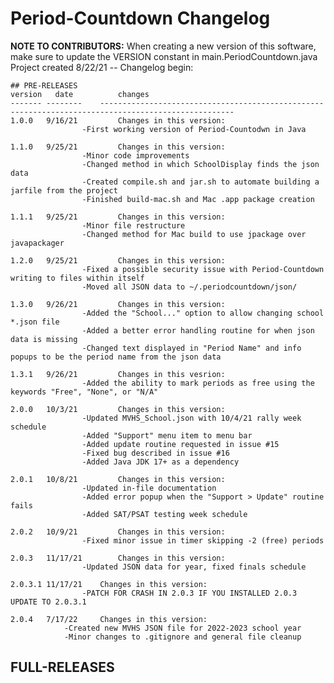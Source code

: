 # Period-Countdown Changelog
**NOTE TO CONTRIBUTORS:** When creating a new version of this software, make sure to update the VERSION constant in
main.PeriodCountdown.java \
Project created 8/22/21 -- Changelog begin:

	## PRE-RELEASES
	version   date          changes
	------- --------    ----------------------------------------------------------------------------------------------------
	1.0.0   9/16/21     	Changes in this version:
        			-First working version of Period-Countodwn in Java

	1.1.0   9/25/21     	Changes in this version:
        			-Minor code improvements
        			-Changed method in which SchoolDisplay finds the json data
        			-Created compile.sh and jar.sh to automate building a jarfile from the project
        			-Finished build-mac.sh and Mac .app package creation

	1.1.1   9/25/21     	Changes in this version:
        			-Minor file restructure
        			-Changed method for Mac build to use jpackage over javapackager

	1.2.0   9/25/21     	Changes in this version:
        			-Fixed a possible security issue with Period-Countdown writing to files within itself
        			-Moved all JSON data to ~/.periodcountdown/json/

	1.3.0   9/26/21     	Changes in this version:
        			-Added the "School..." option to allow changing school *.json file
        			-Added a better error handling routine for when json data is missing
        			-Changed text displayed in "Period Name" and info popups to be the period name from the json data

	1.3.1   9/26/21     	Changes in this vesrion:
        			-Added the ability to mark periods as free using the keywords "Free", "None", or "N/A"

	2.0.0   10/3/21     	Changes in this version:
        			-Updated MVHS_School.json with 10/4/21 rally week schedule
        			-Added "Support" menu item to menu bar
        			-Added update routine requested in issue #15
        			-Fixed bug described in issue #16
        			-Added Java JDK 17+ as a dependency

	2.0.1   10/8/21     	Changes in this version:
        			-Updated in-file documentation
        			-Added error popup when the "Support > Update" routine fails
        			-Added SAT/PSAT testing week schedule

	2.0.2   10/9/21     	Changes in this version:
        			-Fixed minor issue in timer skipping -2 (free) periods

	2.0.3	11/17/21    	Changes in this version:
        			-Updated JSON data for year, fixed finals schedule

	2.0.3.1 11/17/21	Changes in this version:
        			-PATCH FOR CRASH IN 2.0.3 IF YOU INSTALLED 2.0.3 UPDATE TO 2.0.3.1

	2.0.4	7/17/22		Changes in this version:
				-Created new MVHS JSON file for 2022-2023 school year
				-Minor changes to .gitignore and general file cleanup

## FULL-RELEASES
